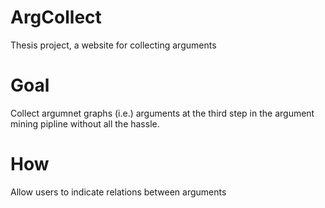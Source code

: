 # ArgCollect
Thesis project, a website for collecting arguments

# Goal
Collect argumnet graphs (i.e.) arguments at the third step in the argument mining pipline without all the hassle.

# How
Allow users to indicate relations between arguments
